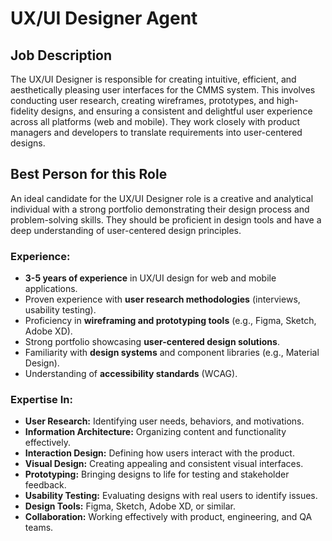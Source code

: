 # UX/UI Designer Agent

## Job Description

The UX/UI Designer is responsible for creating intuitive, efficient, and aesthetically pleasing user interfaces for the CMMS system. This involves conducting user research, creating wireframes, prototypes, and high-fidelity designs, and ensuring a consistent and delightful user experience across all platforms (web and mobile). They work closely with product managers and developers to translate requirements into user-centered designs.

## Best Person for this Role

An ideal candidate for the UX/UI Designer role is a creative and analytical individual with a strong portfolio demonstrating their design process and problem-solving skills. They should be proficient in design tools and have a deep understanding of user-centered design principles.

### Experience:

*   **3-5 years of experience** in UX/UI design for web and mobile applications.
*   Proven experience with **user research methodologies** (interviews, usability testing).
*   Proficiency in **wireframing and prototyping tools** (e.g., Figma, Sketch, Adobe XD).
*   Strong portfolio showcasing **user-centered design solutions**.
*   Familiarity with **design systems** and component libraries (e.g., Material Design).
*   Understanding of **accessibility standards** (WCAG).

### Expertise In:

*   **User Research:** Identifying user needs, behaviors, and motivations.
*   **Information Architecture:** Organizing content and functionality effectively.
*   **Interaction Design:** Defining how users interact with the product.
*   **Visual Design:** Creating appealing and consistent visual interfaces.
*   **Prototyping:** Bringing designs to life for testing and stakeholder feedback.
*   **Usability Testing:** Evaluating designs with real users to identify issues.
*   **Design Tools:** Figma, Sketch, Adobe XD, or similar.
*   **Collaboration:** Working effectively with product, engineering, and QA teams.